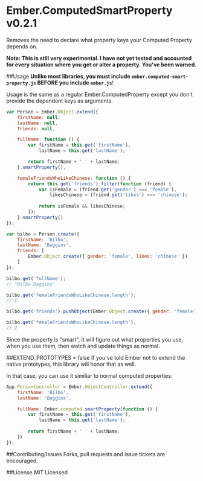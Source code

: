 Ember.ComputedSmartProperty v0.2.1
=================

Removes the need to declare what property keys your Computed Property depends on.

**Note: This is still very experimental. I have not yet tested and accounted for every situation where you get or alter a property. You've been warned.**

##Usage
**Unlike most libraries, you must include `ember.computed-smart-property.js` BEFORE you include `ember.js`**!

Usage is the same as a regular Ember.ComputedProperty except you don't provide the dependent keys as arguments.

```javascript
var Person = Ember.Object.extend({
    firstName: null,
    lastName: null,
    friends: null,

    fullName: function () {
        var firstName = this.get('firstName'),
            lastName = this.get('lastName');

        return firstName + ' ' + lastName;
    }.smartProperty(),

    femaleFriendsWhoLikeChinese: function () {
        return this.get('friends').filter(function (friend) {
            var isFemale = (friend.get('gender') === 'female'),
                likesChinese = (friend.get('likes') === 'chinese');
                
            return isFemale && likesChinese;
        });
    }.smartProperty()
});

var bilbo = Person.create({
    firstName: 'Bilbo',
    lastName: 'Baggins',
    friends: [
        Ember.Object.create({ gender: 'female', likes: 'chinese' })
    ]
});

bilbo.get('fullName');
// "Bilbo Baggins"

bilbo.get('femaleFriendsWhoLikeChinese.length');
// 1

bilbo.get('friends').pushObject(Ember.Object.create({ gender: 'female', likes: 'chinese' }));

bilbo.get('femaleFriendsWhoLikeChinese.length');
// 2
```
Since the property is "smart", it will figure out what properties you use, when you use them, then watch and update things as normal.

##EXTEND_PROTOTYPES = false
If you've told Ember not to extend the native prototypes, this library will honor that as well.

In that case, you can use it similiar to normal computed properties:

```javascript
App.PersonController = Ember.ObjectController.extend({
    firstName: 'Bilbo',
    lastName: 'Baggins',

    fullName: Ember.computed.smartProperty(function () {
    	var firstName = this.get('firstName'),
    		lastName = this.get('lastName');
    		
    	return firstName + ' ' + lastName;
    })
});
```

##Contributing/Issues
Forks, pull requests and issue tickets are encouraged.

##License
MIT Licensed
